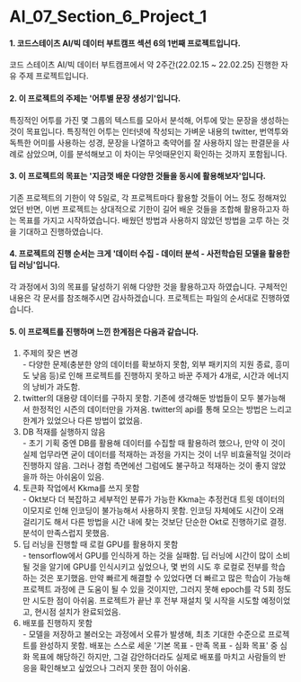 # AI_07_Section_6_Project_1
#### 1. 코드스테이츠 AI/빅 데이터 부트캠프 섹션 6의 1번째 프로젝트입니다.  
코드 스테이츠 AI/빅 데이터 부트캠프에서 약 2주간(22.02.15 ~ 22.02.25) 진행한 자유 주제 프로젝트입니다.

#### 2. 이 프로젝트의 주제는 '어투별 문장 생성기'입니다.  
특징적인 어투를 가진 몇 그룹의 텍스트를 모아서 분석해, 어투에 맞는 문장을 생성하는 것이 목표입니다. 특징적인 어투는 인터넷에 작성되는 가벼운 내용의 twitter, 번역투와 독특한 어미를 사용하는 성경, 문장을 나열하고 축약어를 잘 사용하지 않는 판결문을 사례로 삼았으며, 이를 분석해보고 이 차이는 무엇때문인지 확인하는 것까지 포함됩니다.

#### 3. 이 프로젝트의 목표는 '지금껏 배운 다양한 것들을 동시에 활용해보자'입니다.  
기존 프로젝트의 기한이 약 5일로, 각 프로젝트마다 활용할 것들이 어느 정도 정해져있었던 반면, 이번 프로젝트는 상대적으로 기한이 길어 배운 것들을 조합해 활용하고자 하는 목표를 가지고 시작하였습니다. 배웠던 방법과 사용하지 않았던 방법을 고루 하는 것을 기대하고 진행하였습니다.

#### 4. 프로젝트의 진행 순서는 크게 '데이터 수집 - 데이터 분석 - 사전학습된 모델을 활용한 딥 러닝'입니다.  
각 과정에서 3)의 목표를 달성하기 위해 다양한 것을 활용하고자 하였습니다. 구체적인 내용은 각 문서를 참조해주시면 감사하겠습니다. 프로젝트는 파일의 순서대로 진행하였습니다.

#### 5. 이 프로젝트를 진행하며 느낀 한계점은 다음과 같습니다.  
  1. 주제의 잦은 변경  
    - 다양한 문제(충분한 양의 데이터를 확보하지 못함, 외부 패키지의 지원 종료, 흥미도 낮음 등)로 인해 프로젝트를 진행하지 못하고 바꾼 주제가 4개로, 시간과 에너지의 낭비가 과도함.  
  2. twitter의 대용량 데이터를 구하지 못함. 기존에 생각해둔 방법들이 모두 불가능해서 한정적인 시즌의 데이터만을 가져옴. twitter의 api를 통해 모으는 방법은 느리고 한계가 있었으나 다른 방법이 없었음.  
  3. DB 적재를 실행하지 않음  
    - 초기 기획 중엔 DB를 활용해 데이터를 수집할 때 활용하려 했으나, 만약 이 것이 실제 업무라면 굳이 데이터를 적재하는 과정을 가지는 것이 너무 비효율적일 것이라 진행하지 않음. 그러나 경험 측면에선 그럼에도 불구하고 적재하는 것이 좋지 않았을까 하는 아쉬움이 있음.
  4. 토큰화 작업에서 Kkma를 쓰지 못함  
    - Okt보다 더 복잡하고 세부적인 분류가 가능한 Kkma는 추정컨대 트윗 데이터의 이모지로 인해 인코딩이 불가능해서 사용하지 못함. 인코딩 자체에도 시간이 오래 걸리기도 해서 다른 방법을 시간 내에 찾는 것보단 단순한 Okt로 진행하기로 결정. 분석이 만족스럽지 못했음.
  5. 딥 러닝을 진행할 때 로컬 GPU를 활용하지 못함  
    - tensorflow에서 GPU를 인식하게 하는 것을 실패함. 딥 러닝에 시간이 많이 소비될 것을 알기에 GPU를 인식시키고 싶었으나, 몇 번의 시도 후 로컬로 전부를 학습하는 것은 포기했음. 만약 빠르게 해결할 수 있었다면 더 빠르고 많은 학습이 가능해 프로젝트 과정에 큰 도움이 될 수 있을 것이지만, 그러지 못해 epoch를 각 5회 정도만 시도한 점이 아쉬움. 프로젝트가 끝난 후 전부 재설치 및 시작을 시도할 예정이었고, 현시점 설치가 완료되었음.
  6. 배포를 진행하지 못함  
    - 모델을 저장하고 불러오는 과정에서 오류가 발생해, 최초 기대한 수준으로 프로젝트를 완성하지 못함. 배포는 스스로 세운 '기본 목표 - 만족 목표 - 심화 목표' 중 심화 목표에 해당하긴 하지만, 그걸 감안하더라도 실제로 배포를 마치고 사람들의 반응을 확인해보고 싶었으나 그러지 못한 점이 아쉬움.
